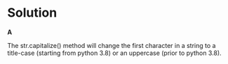 # Solution

**A**

The str.capitalize() method will change the first character in a string to a title-case (starting from python 3.8) or an uppercase (prior to python 3.8).